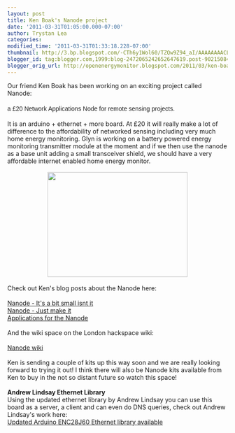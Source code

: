 ```yaml
---
layout: post
title: Ken Boak's Nanode project
date: '2011-03-31T01:05:00.000-07:00'
author: Trystan Lea
categories: 
modified_time: '2011-03-31T01:33:18.228-07:00'
thumbnail: http://3.bp.blogspot.com/-CTh6y1Wol60/TZQw9Z94_aI/AAAAAAAACL8/dIL3rW2Dhr4/s72-c/Nanode_3.jpg
blogger_id: tag:blogger.com,1999:blog-2472065242652647619.post-9021508404111114051
blogger_orig_url: http://openenergymonitor.blogspot.com/2011/03/ken-boaks-nanode-project.html
---
```


<div class="separator" style="clear: both; text-align: left;">Our friend Ken Boak has been working on an&nbsp;exciting&nbsp;project called Nanode:&nbsp;</div><div class="separator" style="clear: both; text-align: left;"><span class="Apple-style-span" style="color: #222222; font-family: Arial, Tahoma, Helvetica, FreeSans, sans-serif; font-size: 14px; line-height: 18px;"><br /></span></div><div class="separator" style="clear: both; text-align: left;"><span class="Apple-style-span" style="color: #222222; font-family: Arial, Tahoma, Helvetica, FreeSans, sans-serif; font-size: 14px; line-height: 18px;">a £20 Network Applications Node for remote sensing projects.</span></div><div class="separator" style="clear: both; text-align: left;"><br /></div><div class="separator" style="clear: both; text-align: left;"><span class="Apple-style-span" style="color: #222222; font-family: Arial, Tahoma, Helvetica, FreeSans, sans-serif; font-size: 14px; line-height: 18px;"></span>It is an arduino + ethernet + more board. At £20 it will really make a lot of difference to the affordability of networked sensing including very much home energy monitoring. Glyn is working on a battery powered energy monitoring transmitter module at the moment and if we then use the nanode as a base unit adding a small&nbsp;transceiver&nbsp;shield, we should have a very affordable internet enabled home energy monitor.</div><div class="separator" style="clear: both; text-align: center;"><br /></div><div class="separator" style="clear: both; text-align: center;"><a href="http://3.bp.blogspot.com/-CTh6y1Wol60/TZQw9Z94_aI/AAAAAAAACL8/dIL3rW2Dhr4/s1600/Nanode_3.jpg" imageanchor="1" style="margin-left: 1em; margin-right: 1em;"><img border="0" height="240" src="http://3.bp.blogspot.com/-CTh6y1Wol60/TZQw9Z94_aI/AAAAAAAACL8/dIL3rW2Dhr4/s320/Nanode_3.jpg" width="320" /></a></div><br />Check out Ken's blog posts about the Nanode here:<br /><br /><a href="http://sustburbia.blogspot.com/2011/03/nanode-its-bit-small-isnt-it.html">Nanode - It's a bit small isnt it</a><br /><a href="http://sustburbia.blogspot.com/2011/03/nanode-just-make-it.html">Nanode - Just make it</a><br /><a href="http://sustburbia.blogspot.com/2011/03/applications-for-nanode.html">Applications for the Nanode</a><br /><br />And the wiki space on the London hackspace wiki:<br /><br /><a href="http://wiki.hackspace.org.uk/wiki/Project:Nanode">Nanode wiki</a><br /><br />Ken is sending a couple of kits up this way soon and we are really looking forward to trying it out! I think there will also be Nanode kits available from Ken to buy in the not so distant future so watch this space!<br /><br /><b>Andrew Lindsay Ethernet Library</b><br />Using the updated ethernet library by Andrew Lindsay you can use this board as a server, a client and can even do DNS queries, check out Andrew Lindsay's work here:<br /><a href="http://blog.thiseldo.co.uk/?p=504">Updated Arduino ENC28J60 Ethernet library available</a>